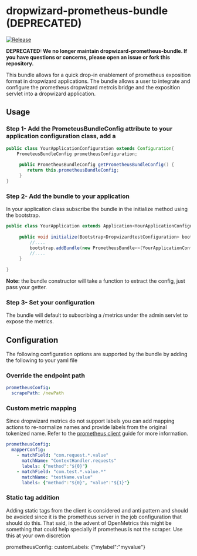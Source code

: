 # dropwizard-prometheus-bundle (DEPRECATED)
[![Release](https://github.com/ExpediaGroup/dropwizard-prometheus-bundle/actions/workflows/release.yml/badge.svg)](https://github.com/ExpediaGroup/dropwizard-prometheus-bundle/actions/workflows/release.yml)

**DEPRECATED: We no longer maintain dropwizard-prometheus-bundle. If you have questions or concerns, please open an
issue or fork this repository.**

This bundle allows for a quick drop-in enablement of prometheus exposition format in dropwizard applications. The bundle
allows a user to integrate and configure the prometheus dropwizard metrcis bridge and the exposition servlet into a 
dropwizard application.

## Usage

### Step 1- Add the PrometeusBundleConfig attribute to your application configuration class, add a 

```java
public class YourApplicationConfiguration extends Configuration{
    PrometeusBundleConfig prometheusConfiguration;
    
     public PrometheusBundleConfig getPrometheusBundleConfig() {
        return this.prometheusBundleConfig;
     }
}
``` 

### Step 2- Add the bundle to your application

In your application class subscribe the bundle in the initialize method using the bootstrap. 

```java
public class YourApplication extends Application<YourApplicationConfiguration>{
    
     public void initialize(Bootstrap<DropwizardtestConfiguration> bootstrap) {
         //....
         bootstrap.addBundle(new PrometheusBundle<>(YourApplicationConfiguration::getPrometheusBundleConfig));
         //....
     }
     
}
```
**Note:** the bundle constructor will take a function to extract the config, just pass your getter.

### Step 3- Set your configuration

The bundle will default to subscribing a /metrics under the admin servlet to expose the metrics. 

## Configuration

The following configuration options are supported by the bundle by adding the following to your yaml file

### Override the endpoint path

```yaml
prometheusConfig:
  scrapePath: /newPath
```

### Custom metric mapping
Since dropwizard metrics do not support labels you can add mapping actions to re-normalize names and
provide labels from the original tokenized name. Refer to the [prometheus client](https://github.com/prometheus/client_java)
guide for more information.

```yaml
prometheusConfig:
  mapperConfig:
    - matchField: "com.request.*.value"
      matchName: "ContextHandler.requests"
      labels: {"method":"${0}"}
    - matchField: "com.test.*.value.*"
      matchName: "testName.value"
      labels: {"method":"${0}", "value":"${1}"}
```

### Static tag addition
Adding static tags from the client is considered and anti pattern and should be avoided since it is the prometheus 
server in the job configuration that should do this. That said, in the advent of OpenMetrics this might be something 
that could help specially if prometheus is not the scraper. Use this at your own discretion

prometheusConfig:
    customLabels: {"mylabel":"myvalue"}
